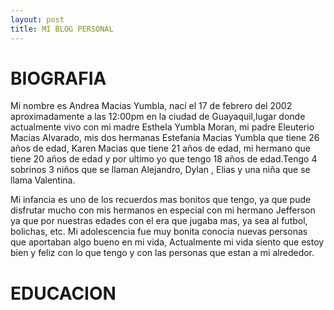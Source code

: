 ```yaml
---
layout: post
title: MI BLOG PERSONAL
---
```

# BIOGRAFIA

Mi nombre es Andrea Macias Yumbla, nací el 17 de febrero del 2002  aproximadamente a las 12:00pm  en la ciudad de Guayaquil,lugar donde actualmente vivo con mi madre Esthela Yumbla Moran, mi padre Eleuterio Macias Alvarado, mis dos hermanas Estefania Macias Yumbla que tiene 26 años de edad, Karen Macias que tiene 21 años de edad, mi hermano que tiene 20 años de edad y por ultimo yo que tengo 18 años de edad.Tengo 4 sobrinos 3  niños que se llaman Alejandro, Dylan , Elias  y una niña que se llama  Valentina.

Mi infancia es uno de los recuerdos mas bonitos que tengo, ya que pude disfrutar mucho con mis hermanos en especial con mi hermano Jefferson ya que por nuestras edades con el era que jugaba mas, ya sea al futbol, bolichas, etc.  Mi adolescencia fue muy bonita conocia nuevas personas que aportaban algo bueno en mi vida, Actualmente mi vida siento  que estoy bien y feliz con lo que tengo y con las personas que estan a  mi alrededor.

# EDUCACION

